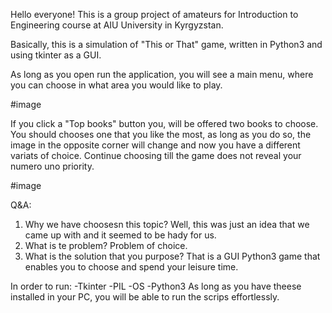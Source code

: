 Hello everyone!
This is a group project of amateurs for Introduction to Engineering course at AIU University in Kyrgyzstan.

Basically, this is a simulation of "This or That" game, written in Python3 and using tkinter as a GUI. 

As long as you open run the application, you will see a main menu, where you can choose in what area you would like to play.

#image

If you click a "Top books" button you, will be offered two books to choose. 
You should chooses one that you like the most, as long as you do so, the image in the opposite corner will change and now you have a different variats of choice. 
Continue choosing till the game does not reveal your numero uno priority.

#image

Q&A:
1. Why we have choosesn this topic? 
 Well, this was just an idea that we came up with and it seemed to be hady for us. 
2. What is te problem?
 Problem of choice.
3. What is the solution that you purpose?
 That is a GUI Python3 game that enables you to choose and spend your leisure time.

In order to run:
-Tkinter 
-PIL
-OS
-Python3
As long as you have theese installed in your PC, you will be able to run the scrips effortlessly.
